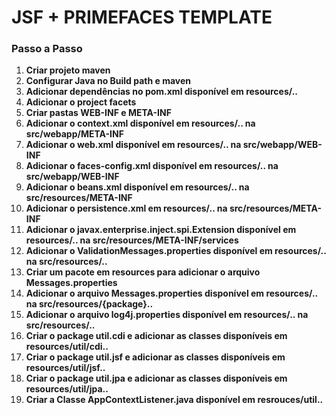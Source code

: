# JSF + PRIMEFACES TEMPLATE

### Passo a Passo

1. **Criar projeto maven**
2. **Configurar Java no Build path e maven**
3. **Adicionar dependências no pom.xml disponível em resources/..**
4. **Adicionar o project facets**
5. **Criar pastas WEB-INF e META-INF**
6. **Adicionar o context.xml disponível em resources/.. na src/webapp/META-INF**
7. **Adicionar o web.xml disponível em resources/.. na src/webapp/WEB-INF**
7. **Adicionar o faces-config.xml disponível em resources/.. na src/webapp/WEB-INF**
8. **Adicionar o beans.xml disponível em resources/.. na src/resources/META-INF**
9. **Adicionar o persistence.xml em resources/.. na src/resources/META-INF**
10. **Adicionar o javax.enterprise.inject.spi.Extension disponível em resources/.. na src/resources/META-INF/services**
11. **Adicionar o ValidationMessages.properties disponível em resources/.. na src/resources/..**
12. **Criar um pacote em resources para adicionar o arquivo Messages.properties**
13. **Adicionar o arquivo Messages.properties disponível em resources/.. na src/resources/{package}..**
14. **Adicionar o arquivo log4j.properties disponível em resources/.. na src/resources/..**
15. **Criar o package util.cdi e adicionar as classes disponíveis em resources/util/cdi..**
16. **Criar o package util.jsf e adicionar as classes disponíveis em resources/util/jsf..**
17. **Criar o package util.jpa e adicionar as classes disponíveis em resources/util/jpa..**
18. **Criar a Classe AppContextListener.java disponível em resrouces/util..**